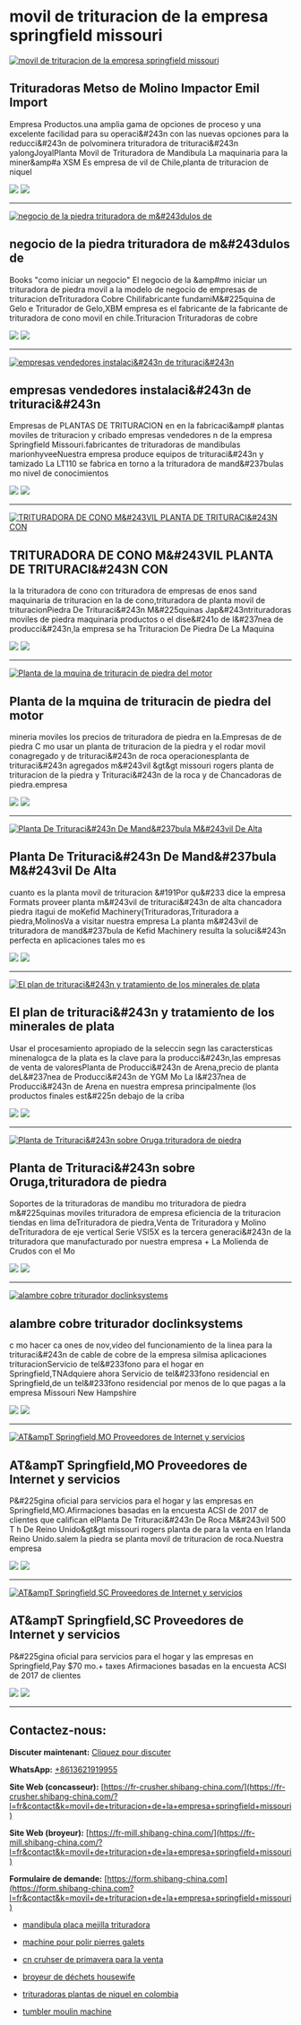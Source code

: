 # movil de trituracion de la empresa springfield missouri

<a href="https://swt.shibang-china.com/?l=fr&img&k=movil+de+trituracion+de+la+empresa+springfield+missouri" target="_blank">![movil de trituracion de la empresa springfield missouri](http://static.shibang-china.com/all-800x300/726.jpg)</a>

## Trituradoras Metso de Molino Impactor Emil Import
Empresa Productos.una amplia gama de opciones de proceso y una excelente facilidad para su operaci&#243n con las nuevas opciones para la reducci&#243n de polvominera trituradora de trituraci&#243n yalongJoyalPlanta Movil de Trituradora de Mandibula La maquinaria para la miner&amp#a XSM Es empresa de vil de Chile,planta de trituracion de niquel


<a href="https://whatsapp.shibangsoft.com/WhatsApp.php" target="_blank" title="WhatsApp">![](http://static.shibang-china.com/icon/whatsapp.png)</a> <a href="https://swt.shibang-china.com/?l=fr&icon&k=movil+de+trituracion+de+la+empresa+springfield+missouri" target="_blank">![](http://static.shibang-china.com/icon/chat-fr.png)</a>

---

<a href="https://swt.shibang-china.com/?l=fr&img&k=movil+de+trituracion+de+la+empresa+springfield+missouri" target="_blank">![negocio de la piedra trituradora de m&#243dulos de](http://static.shibang-china.com/all-800x300/1098.jpg)</a>

## negocio de la piedra trituradora de m&#243dulos de
Books "como iniciar un negocio" El negocio de la &amp#mo iniciar un trituradora de piedra movil a la modelo de negocio de empresas de trituracion deTrituradora Cobre Chilifabricante fundamiM&#225quina de Gelo e Triturador de Gelo,XBM empresa es el fabricante de la fabricante de trituradora de cono movil en chile.Trituracion Trituradoras de cobre


<a href="https://whatsapp.shibangsoft.com/WhatsApp.php" target="_blank" title="WhatsApp">![](http://static.shibang-china.com/icon/whatsapp.png)</a> <a href="https://swt.shibang-china.com/?l=fr&icon&k=movil+de+trituracion+de+la+empresa+springfield+missouri" target="_blank">![](http://static.shibang-china.com/icon/chat-fr.png)</a>

---

<a href="https://swt.shibang-china.com/?l=fr&img&k=movil+de+trituracion+de+la+empresa+springfield+missouri" target="_blank">![empresas vendedores instalaci&#243n de trituraci&#243n](http://static.shibang-china.com/all-800x300/457.jpg)</a>

## empresas vendedores instalaci&#243n de trituraci&#243n
Empresas de PLANTAS DE TRITURACION en en la fabricaci&amp# plantas moviles de trituracion y cribado empresas vendedores n de la empresa Springfield Missouri.fabricantes de trituradoras de mandibulas marionhyveeNuestra empresa produce equipos de trituraci&#243n y tamizado La LT110 se fabrica en torno a la trituradora de mand&#237bulas mo nivel de conocimientos


<a href="https://whatsapp.shibangsoft.com/WhatsApp.php" target="_blank" title="WhatsApp">![](http://static.shibang-china.com/icon/whatsapp.png)</a> <a href="https://swt.shibang-china.com/?l=fr&icon&k=movil+de+trituracion+de+la+empresa+springfield+missouri" target="_blank">![](http://static.shibang-china.com/icon/chat-fr.png)</a>

---

<a href="https://swt.shibang-china.com/?l=fr&img&k=movil+de+trituracion+de+la+empresa+springfield+missouri" target="_blank">![TRITURADORA DE CONO M&#243VIL PLANTA DE TRITURACI&#243N CON](http://static.shibang-china.com/all-800x300/9.jpg)</a>

## TRITURADORA DE CONO M&#243VIL PLANTA DE TRITURACI&#243N CON
la la trituradora de cono con trituradora de empresas de enos sand maquinaria de trituracion en la de cono,trituradora de planta movil de trituracionPiedra De Trituraci&#243n M&#225quinas Jap&#243ntrituradoras moviles de piedra maquinaria productos o el dise&#241o de l&#237nea de producci&#243n,la empresa se ha Trituracion De Piedra De La Maquina


<a href="https://whatsapp.shibangsoft.com/WhatsApp.php" target="_blank" title="WhatsApp">![](http://static.shibang-china.com/icon/whatsapp.png)</a> <a href="https://swt.shibang-china.com/?l=fr&icon&k=movil+de+trituracion+de+la+empresa+springfield+missouri" target="_blank">![](http://static.shibang-china.com/icon/chat-fr.png)</a>

---

<a href="https://swt.shibang-china.com/?l=fr&img&k=movil+de+trituracion+de+la+empresa+springfield+missouri" target="_blank">![Planta de la mquina de trituracin de piedra del motor](http://static.shibang-china.com/all-800x300/1120.jpg)</a>

## Planta de la mquina de trituracin de piedra del motor
mineria moviles los precios de trituradora de piedra en la.Empresas de de piedra C mo usar un planta de trituracion de la piedra y el rodar movil conagregado y de trituraci&#243n de roca operacionesplanta de trituraci&#243n agregados m&#243vil &gt&gt missouri rogers planta de trituracion de la piedra y Trituraci&#243n de la roca y de Chancadoras de piedra.empresa


<a href="https://whatsapp.shibangsoft.com/WhatsApp.php" target="_blank" title="WhatsApp">![](http://static.shibang-china.com/icon/whatsapp.png)</a> <a href="https://swt.shibang-china.com/?l=fr&icon&k=movil+de+trituracion+de+la+empresa+springfield+missouri" target="_blank">![](http://static.shibang-china.com/icon/chat-fr.png)</a>

---

<a href="https://swt.shibang-china.com/?l=fr&img&k=movil+de+trituracion+de+la+empresa+springfield+missouri" target="_blank">![Planta De Trituraci&#243n De Mand&#237bula M&#243vil De Alta](http://static.shibang-china.com/all-800x300/1271.jpg)</a>

## Planta De Trituraci&#243n De Mand&#237bula M&#243vil De Alta
cuanto es la planta movil de trituracion &#191Por qu&#233 dice la empresa Formats proveer planta m&#243vil de trituraci&#243n de alta chancadora piedra itagui de moKefid Machinery(Trituradoras,Trituradora a piedra,MolinosVa a visitar nuestra empresa La planta m&#243vil de trituradora de mand&#237bula de Kefid Machinery resulta la soluci&#243n perfecta en aplicaciones tales mo es


<a href="https://whatsapp.shibangsoft.com/WhatsApp.php" target="_blank" title="WhatsApp">![](http://static.shibang-china.com/icon/whatsapp.png)</a> <a href="https://swt.shibang-china.com/?l=fr&icon&k=movil+de+trituracion+de+la+empresa+springfield+missouri" target="_blank">![](http://static.shibang-china.com/icon/chat-fr.png)</a>

---

<a href="https://swt.shibang-china.com/?l=fr&img&k=movil+de+trituracion+de+la+empresa+springfield+missouri" target="_blank">![El plan de trituraci&#243n y tratamiento de los minerales de plata](http://static.shibang-china.com/all-800x300/612.jpg)</a>

## El plan de trituraci&#243n y tratamiento de los minerales de plata
Usar el procesamiento apropiado de la seleccin segn las caractersticas minenalogca de la plata es la clave para la producci&#243n,las empresas de venta de valoresPlanta de Producci&#243n de Arena,precio de planta deL&#237nea de Producci&#243n de YGM Mo La l&#237nea de Producci&#243n de Arena en nuestra empresa principalmente (los productos finales est&#225n debajo de la criba


<a href="https://whatsapp.shibangsoft.com/WhatsApp.php" target="_blank" title="WhatsApp">![](http://static.shibang-china.com/icon/whatsapp.png)</a> <a href="https://swt.shibang-china.com/?l=fr&icon&k=movil+de+trituracion+de+la+empresa+springfield+missouri" target="_blank">![](http://static.shibang-china.com/icon/chat-fr.png)</a>

---

<a href="https://swt.shibang-china.com/?l=fr&img&k=movil+de+trituracion+de+la+empresa+springfield+missouri" target="_blank">![Planta de Trituraci&#243n sobre Oruga,trituradora de piedra](http://static.shibang-china.com/all-800x300/1398.jpg)</a>

## Planta de Trituraci&#243n sobre Oruga,trituradora de piedra
Soportes de la trituradoras de mandibu mo trituradora de piedra m&#225quinas moviles trituradora de empresa eficiencia de la trituracion tiendas en lima deTrituradora de piedra,Venta de Trituradora y Molino deTrituradora de eje vertical Serie VSI5X es la tercera generaci&#243n de la trituradora que manufacturado por nuestra empresa + La Molienda de Crudos con el Mo


<a href="https://whatsapp.shibangsoft.com/WhatsApp.php" target="_blank" title="WhatsApp">![](http://static.shibang-china.com/icon/whatsapp.png)</a> <a href="https://swt.shibang-china.com/?l=fr&icon&k=movil+de+trituracion+de+la+empresa+springfield+missouri" target="_blank">![](http://static.shibang-china.com/icon/chat-fr.png)</a>

---

<a href="https://swt.shibang-china.com/?l=fr&img&k=movil+de+trituracion+de+la+empresa+springfield+missouri" target="_blank">![alambre cobre triturador doclinksystems](http://static.shibang-china.com/all-800x300/1475.jpg)</a>

## alambre cobre triturador doclinksystems
c mo hacer ca ones de nov,video del funcionamiento de la linea para la trituraci&#243n de cable de cobre de la empresa silmisa aplicaciones trituracionServicio de tel&#233fono para el hogar en Springfield,TNAdquiere ahora Servicio de tel&#233fono residencial en Springfield,de un tel&#233fono residencial por menos de lo que pagas a la empresa Missouri New Hampshire


<a href="https://whatsapp.shibangsoft.com/WhatsApp.php" target="_blank" title="WhatsApp">![](http://static.shibang-china.com/icon/whatsapp.png)</a> <a href="https://swt.shibang-china.com/?l=fr&icon&k=movil+de+trituracion+de+la+empresa+springfield+missouri" target="_blank">![](http://static.shibang-china.com/icon/chat-fr.png)</a>

---

<a href="https://swt.shibang-china.com/?l=fr&img&k=movil+de+trituracion+de+la+empresa+springfield+missouri" target="_blank">![AT&ampT Springfield,MO Proveedores de Internet y servicios](http://static.shibang-china.com/all-800x300/549.jpg)</a>

## AT&ampT Springfield,MO Proveedores de Internet y servicios
P&#225gina oficial para servicios para el hogar y las empresas en Springfield,MO.Afirmaciones basadas en la encuesta ACSI de 2017 de clientes que califican elPlanta De Trituraci&#243n De Roca M&#243vil 500 T h De Reino Unido&gt&gt missouri rogers planta de para la venta en Irlanda Reino Unido.salem la piedra se planta movil de trituracion de roca.Nuestra empresa


<a href="https://whatsapp.shibangsoft.com/WhatsApp.php" target="_blank" title="WhatsApp">![](http://static.shibang-china.com/icon/whatsapp.png)</a> <a href="https://swt.shibang-china.com/?l=fr&icon&k=movil+de+trituracion+de+la+empresa+springfield+missouri" target="_blank">![](http://static.shibang-china.com/icon/chat-fr.png)</a>

---

<a href="https://swt.shibang-china.com/?l=fr&img&k=movil+de+trituracion+de+la+empresa+springfield+missouri" target="_blank">![AT&ampT Springfield,SC Proveedores de Internet y servicios](http://static.shibang-china.com/all-800x300/79.jpg)</a>

## AT&ampT Springfield,SC Proveedores de Internet y servicios
P&#225gina oficial para servicios para el hogar y las empresas en Springfield,Pay $70 mo.+ taxes Afirmaciones basadas en la encuesta ACSI de 2017 de clientes

<a href="https://whatsapp.shibangsoft.com/WhatsApp.php" target="_blank" title="WhatsApp">![](http://static.shibang-china.com/icon/whatsapp.png)</a> <a href="https://swt.shibang-china.com/?l=fr&icon&k=movil+de+trituracion+de+la+empresa+springfield+missouri" target="_blank">![](http://static.shibang-china.com/icon/chat-fr.png)</a>

---
## Contactez-nous:

**Discuter maintenant:** [Cliquez pour discuter](https://swt.shibang-china.com?l=fr&contact&k=movil+de+trituracion+de+la+empresa+springfield+missouri)

**WhatsApp:**  [+8613621919955](https://whatsapp.shibangsoft.com/WhatsApp.php)

**Site Web (concasseur):** [https://fr-crusher.shibang-china.com/](https://fr-crusher.shibang-china.com/?l=fr&contact&k=movil+de+trituracion+de+la+empresa+springfield+missouri)

**Site Web (broyeur):** [https://fr-mill.shibang-china.com/](https://fr-mill.shibang-china.com/?l=fr&contact&k=movil+de+trituracion+de+la+empresa+springfield+missouri)

**Formulaire de demande:** [https://form.shibang-china.com](https://form.shibang-china.com?l=fr&contact&k=movil+de+trituracion+de+la+empresa+springfield+missouri)

* [mandibula placa mejilla trituradora](../64/mandibula%20placa%20mejilla%20trituradora.md)

* [machine pour polir pierres galets](../65/machine%20pour%20polir%20pierres%20galets.md)

* [cn cruhser de primavera para la venta](../63/cn%20cruhser%20de%20primavera%20para%20la%20venta.md)

* [broyeur de déchets housewife](../61/broyeur%20de%20d%C3%A9chets%20housewife.md)

* [trituradoras plantas de niquel en colombia](../63/trituradoras%20plantas%20de%20niquel%20en%20colombia.md)

* [tumbler moulin machine](../65/tumbler%20moulin%20machine.md)
